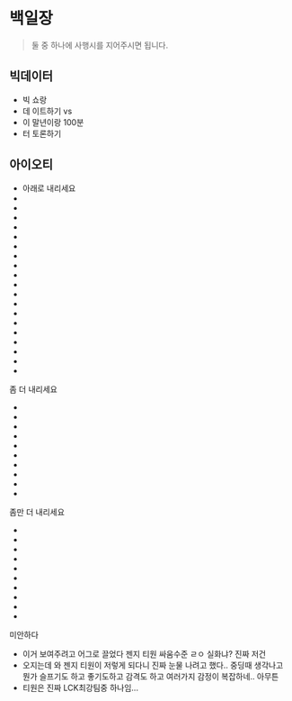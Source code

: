 # 백일장

> 둘 중 하나에 사행시를 지어주시면 됩니다.

## 빅데이터

* 빅 쇼랑
* 데 이트하기 vs 
* 이 말년이랑 100분
* 터 토론하기

## 아이오티

* 아래로 내리세요
*
*
* 
*
*
* 
*
*
* 
*
*
* 
*
*
* 
*
* 
*
*

>

>

>

>

>

>

>



좀 더 내리세요

* 
*
*
* 
*
*
* 
*
* 
*








좀만 더 내리세요

* 
*
*
* 
*
*
* 
*
* 
*


























미안하다

* 이거 보여주려고 어그로 끌었다 젠지 티원 싸움수준 ㄹㅇ 실화냐?  진짜 저건
* 오지는데 와 젠지 티원이 저렇게 되다니 진짜 눈물 나려고 했다.. 중딩때 생각나고 뭔가 슬프기도 하고 좋기도하고 감격도 하고 여러가지 감정이 복잡하네.. 아무튼 
* 티원은 진짜 LCK최강팀중 하나임...
